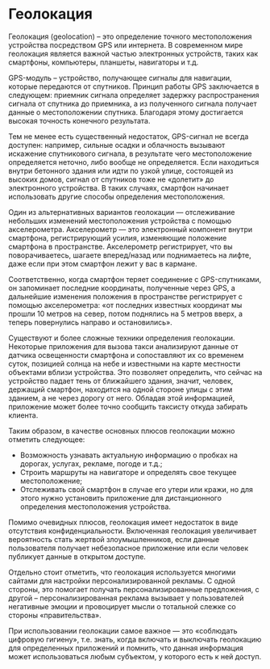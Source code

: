 # Геолокация

Геолокация (geolocation) – это определение точного местоположения устройства посредством GPS или интернета. В современном мире геолокация является важной частью электронных устройств, таких как смартфоны, компьютеры, планшеты, навигаторы и т.д.

GPS-модуль – устройство, получающее сигналы для навигации, которые передаются от спутников. Принцип работы GPS заключается в следующем: приемник сигнала определяет задержку распространения сигнала от спутника до приемника, а из полученного сигнала получает данные о местоположении спутника. Благодаря этому достигается высокая точность конечного результата.

Тем не менее есть существенный недостаток, GPS-сигнал не всегда доступен: например, сильные осадки и облачность вызывают искажение спутникового сигнала, в результате чего местоположение определяется неточно, либо вообще не определяется. Если находиться внутри бетонного здания или идти по узкой улице, состоящей из высоких домов, сигнал от спутников тоже не «долетит» до электронного устройства. В таких случаях, смартфон начинает использовать другие способы определения местоположения.

Один из альтернативных вариантов геолокации — отслеживание небольших изменений местоположения устройства с помощью акселерометра. Акселерометр — это электронный компонент внутри смартфона, регистрирующий усилия, изменяющие положение смартфона в пространстве. Акселерометр регистрирует, что вы поворачиваетесь, шагаете вперед/назад или поднимаетесь на лифте, даже если при этом смартфон лежит у вас в кармане.

Соответственно, когда смартфон теряет соединение с GPS-спутниками, он запоминает последние координаты, полученные через GPS, а дальнейшие изменения положения в пространстве регистрирует с помощью акселерометра: «от последних известных координат мы прошли 10 метров на север, потом поднялись на 5 метров вверх, а теперь повернулись направо и остановились».

Существуют и более сложные техники определения геолокации. Некоторые приложения для вызова такси анализируют данные от датчика освещенности смартфона и сопоставляют их со временем суток, позицией солнца на небе и известными на карте местности объектами вблизи устройства. Это позволяет определить, что сейчас на устройство падает тень от ближайшего здания, значит, человек, держащий смартфон, находится на одной стороне улицы с этим зданием, а не через дорогу от него. Обладая этой информацией, приложение может более точно сообщить таксисту откуда забирать клиента.

Таким образом, в качестве основных плюсов геолокации можно отметить следующее:
* Возможность узнавать актуальную информацию о пробках на дорогах, услугах, рекламе, погоде и т.д.;
* Строить маршруты на навигаторе и определять свое текущее местоположение;
* Отслеживать свой смартфон в случае его утери или кражи, но для этого нужно установить приложение для дистанционного определения местоположения устройства.

Помимо очевидных плюсов, геолокация имеет недостаток в виде отсутствия конфиденциальности. Включенная геолокация увеличивает вероятность стать жертвой злоумышленников, если данные пользователя получает небезопасное приложение или если человек публикует данные в открытом доступе.

Отдельно стоит отметить, что геолокация используется многими сайтами для настройки персонализированной рекламы. С одной стороны, это помогает получать персонализированные предложения, с другой –  персонализированная реклама вызывает у пользователей негативные эмоции и провоцирует мысли о тотальной слежке со стороны «правительства».

При использовании геолокации самое важное — это «соблюдать цифровую гигиену», т.е. знать, когда включать и выключать геолокацию для определенных приложений и помнить, что данная информация может использоваться любым субъектом, у которого есть к ней доступ.

